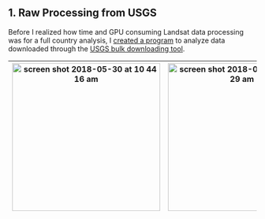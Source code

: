 ## 1. Raw Processing from USGS
Before I realized how time and GPU consuming Landsat data processing was for a full country analysis, I [created a program](https://github.com/ryezzz/Sub-Saharan-Africa-NDVI-Analysis/blob/master/data_processing_python/USGS_bulk_downloader_raw_processing/raw_sat_processing.ipynb) to analyze data downloaded through the [USGS bulk downloading tool](https://github.com/USGS-EROS/espa-bulk-downloader).

| <img width="300" alt="screen shot 2018-05-30 at 10 44 16 am" src="https://user-images.githubusercontent.com/15457713/40727830-c43c06c8-63f6-11e8-9323-4cbd1535048e.png">  | <img width="300" alt="screen shot 2018-05-30 at 10 44 29 am" src="https://user-images.githubusercontent.com/15457713/40728015-30b7d1d8-63f7-11e8-8dea-0d97772e8b3a.png">  |
|---|---|
